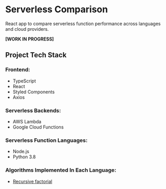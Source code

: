 # Serverless Comparison
React app to compare serverless function performance across languages and cloud providers.

**[WORK IN PROGRESS]**

## Project Tech Stack
### Frontend:
 - TypeScript
 - React
 - Styled Components
 - Axios
 
### Serverless Backends:
 - AWS Lambda
 - Google Cloud Functions
  
### Serverless Function Languages:
 - Node.js
 - Python 3.8

### Algorithms Implemented In Each Language:
 - [Recursive factorial](https://github.com/BenSparksCode/serverless-comparison/tree/main/functions/factorial)
